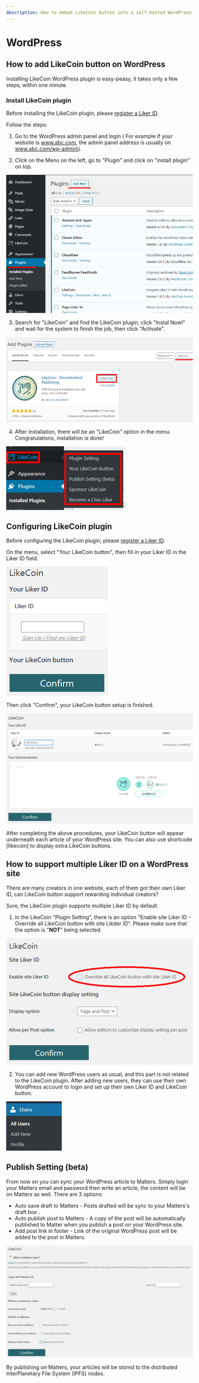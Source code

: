 ```yaml
---
description: How to embed LikeCoin button into a self-hosted WordPress?
---
```


# WordPress

## How to add LikeCoin button on WordPress

Installing LikeCoin WordPress plugin is easy-peasy, it takes only a few steps, within one minute.

### Install LikeCoin plugin  <a id="-likecoin-"></a>

Before installing the LikeCoin plugin, please [register a Liker ID](https://docs.like.co/user-guide/liker-id/register).

Follow the steps:

1. Go to the WordPress admin panel and login \( For example if your website is www.abc.com, the admin panel address is usually on www.abc.com/wp-admin\).

2. Click on the Menu on the left, go to "Plugin" and click on "install plugin" on top.

![](../../.gitbook/assets/wordpress-1-en.png)

3. Search for "LikeCoin" and find the LikeCoin plugin, click "Instal Nowl" and wait for the system to finish the job, then click "Activate".

![](../../.gitbook/assets/wordpress-2-en.png)

4. After installation, there will be an "LikeCoin" option in the menu. Congratulations,  installation is done!

![](../../.gitbook/assets/wordpress-3-en.png)

## Configuring LikeCoin plugin

Before configuring the LikeCoin plugin, please [register a Liker ID](https://docs.like.co/user-guide/liker-id/register).

On the menu, select "Your LikeCoin button",  then fill in your Liker ID in the Liker ID field.

![](../../.gitbook/assets/wordpress-4-en.png)

Then click "Confirm",  your LikeCoin button setup is finished.

![](../../.gitbook/assets/wordpress-5-en.png)

After completing the above procedures, your LikeCoin button will appear underneath each article of your WordPress site. You can also use shortcode \[likecoin\] to display extra LikeCoin buttons.

## How to support multiple Liker ID on a WordPress site

There are many creators in one website, each of them got their own Liker ID, can LikeCoin button support rewarding individual creators?

Sure, the LikeCoin plugin supports multiple Liker ID by default.

1. In the LikeCoin "Plugin Setting", there is an option "Enable site Liker ID - Override all LikeCoin button with site Likder ID". Please make sure that the option is "**NOT**" being selected.

![](../../.gitbook/assets/wordpress-6-en.png)

2. You can add new WordPress users as usual, and this part is not related to the LikeCoin plugin. After adding new users, they can use their own WordPress account to login and set up their own Liker ID and LikeCoin button.

![](../../.gitbook/assets/wordpress-7-en.png)

## Publish Setting \(beta\)

From now on you can sync your WordPress article to Matters. Simply login your Matters email and password then write an article, the content will be on Matters as well. There are 3 options:

* Auto save draft to Matters - Posts drafted will be sync to your Matters's draft box
  .
* Auto publish post to Matters - A copy of the post will be automatically published to Matter when you publish a post on your WordPress site.
* Add post link in footer - Link of the original WordPress post will be added to the post in Matters.

![](../../.gitbook/assets/wordpress-8-en.png)

By publishing on Matters, your articles will be stored to the distributed InterPlanetary File System \(IPFS\) nodes.

